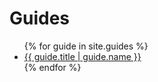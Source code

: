 # Guides

<ul>
    {% for guide in site.guides %}
        <li><a href="{{ guide.url }}">{{ guide.title | guide.name }}</a></li>
    {% endfor %}
</ul>
